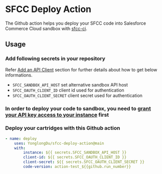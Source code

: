 # SFCC Deploy Action

The Github action helps you deploy your SFCC code into Salesforce Commerce Cloud sandbox with [sfcc-ci](https://github.com/SalesforceCommerceCloud/sfcc-ci).

## Usage

### Add following secrets in your repository

Refer [Add an API Client](https://documentation.b2c.commercecloud.salesforce.com/DOC2/topic/com.demandware.dochelp/content/b2c_commerce/topics/account_manager/b2c_account_manager_add_api_client_id.html) section for further details about how to get below informations.

-   `SFCC_SANDBOX_API_HOST` set alternative sandbox API host
-   `SFCC_OAUTH_CLIENT_ID` client id used for authentication
-   `SFCC_OAUTH_CLIENT_SECRET` client secret used for authentication

### In order to deploy your code to sandbox, you need to [grant your API key access to your instance](https://github.com/SalesforceCommerceCloud/sfcc-ci#grant-your-api-key-access-to-your-instances) first

### Deploy your cartridges with this Github action

```yaml
- name: deploy
    uses: YonglongDu/sfcc-deploy-action@main
    with:
        instance: ${{ secrets.SFCC_SANDBOX_API_HOST }}
        client-id: ${{ secrets.SFCC_OAUTH_CLIENT_ID }}
        client-secret: ${{ secrets.SFCC_OAUTH_CLIENT_SECRET }}
        code-version: action-test_${{github.run_number}}
```
